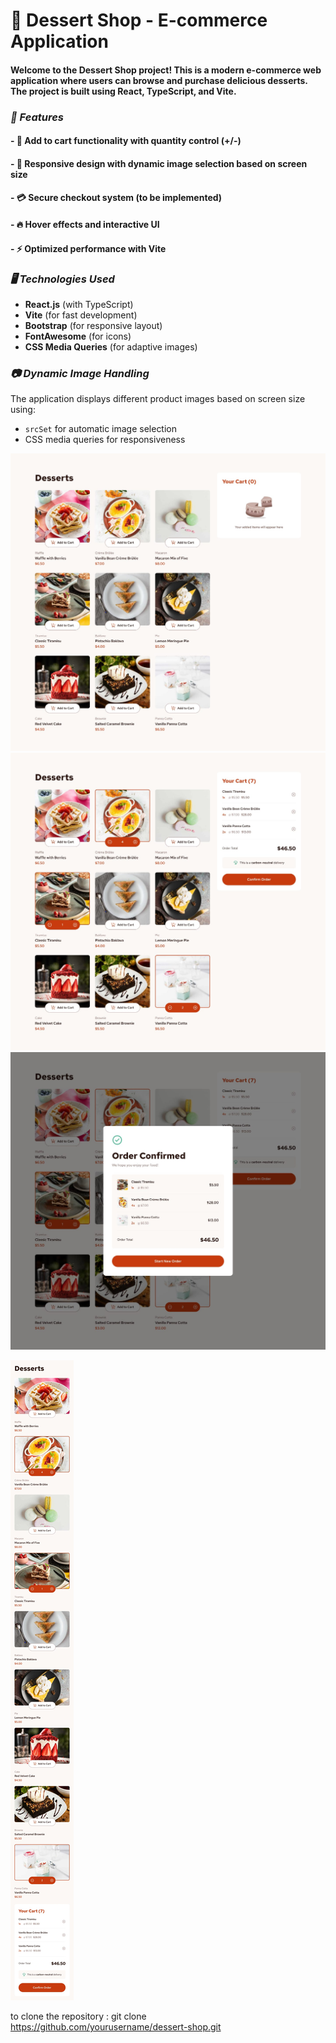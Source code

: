 # 🍰 Dessert Shop - E-commerce Application
#### Welcome to the **Dessert Shop** project! This is a modern e-commerce web application where users can browse and purchase delicious desserts. The project is built using **React, TypeScript, and Vite**.

### ***🚀 Features***
#### - 🛒 Add to cart functionality with quantity control (+/-)
#### - 📱 Responsive design with dynamic image selection based on screen size
#### - 💳 Secure checkout system (to be implemented)
#### - 🔥 Hover effects and interactive UI
#### - ⚡ Optimized performance with Vite

### ***🖥️ Technologies Used***

- **React.js** (with TypeScript)
- **Vite** (for fast development)
- **Bootstrap** (for responsive layout)
- **FontAwesome** (for icons)
- **CSS Media Queries** (for adaptive images)

### ***📷 Dynamic Image Handling***

The application displays different product images based on screen size using:
- `srcSet` for automatic image selection
- CSS media queries for responsiveness


![Design preview for my app](https://github.com/kubranurdogann/desserts-app-with-reactjs/blob/main/assets/images/desktop-design-empty.jpg)
![Design preview for my app](https://github.com/kubranurdogann/desserts-app-with-reactjs/blob/main/assets/images/desktop-design-selected.jpg)
![Design preview for my app](https://github.com/kubranurdogann/desserts-app-with-reactjs/blob/main/assets/images/desktop-design-order-confirmation.jpg)

![Design preview for my app](https://github.com/kubranurdogann/desserts-app-with-reactjs/blob/main/assets/images/mobile-design-selected.jpg)

to clone the repository : git clone https://github.com/yourusername/dessert-shop.git

